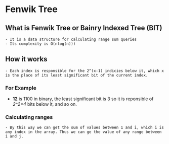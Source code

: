 # Fenwik Tree

## What is Fenwik Tree or Bainry Indexed Tree (BIT)

    - It is a data structure for calculating range sum queries
    - Its complexity is O(nlog(n)))

## How it works

    - Each index is responsible for the 2^(x-1) indicies below it, which x is the place of its least significant bit of the current index.

### For Example

- **12** is 1100 in binary, the least significant bit is 3 so it is reponsible of *2^2=4* bits below it, and so on.

### Calculating ranges

    - By this way we can get the sum of values between 1 and i, which i is any index in the array. Thus we can ge the value of any range between i and j. 

